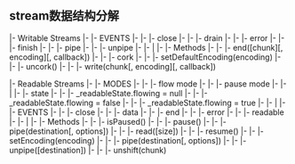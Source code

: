 ## stream数据结构分解

|- Writable Streams
|- |- EVENTS
|- |- |- close
|- |- |- drain
|- |- |- error
|- |- |- finish
|- |- |- pipe
|- |- |- unpipe
|- |- |
|- |- Methods
|- |- |- end([chunk][, encoding][, callback])
|- |- |- cork
|- |- |- setDefaultEncoding(encoding)
|- |- |- uncork()
|- |- |- write(chunk[, encoding][, callback])


|- Readable Streams
|- |- MODES
|- |- |- flow mode
|- |- |- pause mode
|- |- |
|- |- state
|- |- |- _readableState.flowing = null
|- |- |- _readableState.flowing = false
|- |- |- _readableState.flowing = true
|- |- |
|- |- EVENTS
|- |- |- close
|- |- |- data
|- |- |- end
|- |- |- error
|- |- |- readable
|- |- |
|- |- Methods
|- |- |- isPaused()
|- |- |- pause()
|- |- |- pipe(destination[, options])
|- |- |- read([size])
|- |- |- resume()
|- |- |- setEncoding(encoding)
|- |- |- pipe(destination[, options])
|- |- |- unpipe([destination])
|- |- |- unshift(chunk)








